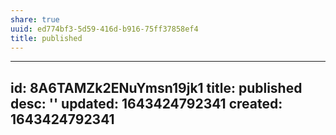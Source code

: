 ```yaml
---
share: true
uuid: ed774bf3-5d59-416d-b916-75ff37858ef4
title: published
---
```


---
id: 8A6TAMZk2ENuYmsn19jk1
title: published
desc: ''
updated: 1643424792341
created: 1643424792341
---


